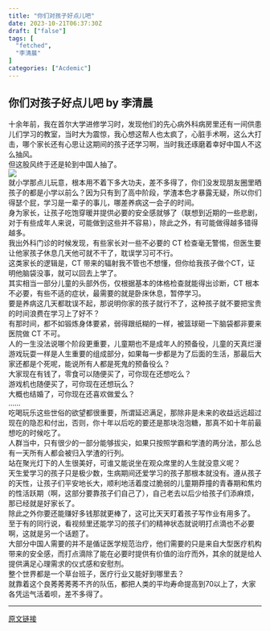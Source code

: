 ```yaml
---
title: "你们对孩子好点儿吧"
date: 2023-10-21T06:37:30Z
draft: ["false"]
tags: [
  "fetched",
  "李清晨"
]
categories: ["Acdemic"]
---
```

你们对孩子好点儿吧 by 李清晨
------
<div><section>十余年前，我在首尔大学进修学习时，发现他们的先心病外科病房里还有一间供患儿们学习的教室，当时大为震惊，我心想这帮人也太疯了，心脏手术啊，这么大打击，哪个家长还有心思让这期间的孩子还学习啊，当时我还琢磨着幸好中国人不这么抽风。<br></section><section>但这股风终于还是轮到中国人抽了。</section><section><img data-ratio="1.8948717948717948" data-s="300,640" data-src="https://mmbiz.qpic.cn/sz_mmbiz_jpg/iaRDhtDye42TLhofWOJjugbozlys0xy2icHKGViccdiaY2ibhOmT5MseA6kiaUJ2HRWicwb3zyhlMRHabicv93KqtAcYyQ/640?wx_fmt=jpeg" data-type="jpeg" data-w="1170" src="https://mmbiz.qpic.cn/sz_mmbiz_jpg/iaRDhtDye42TLhofWOJjugbozlys0xy2icHKGViccdiaY2ibhOmT5MseA6kiaUJ2HRWicwb3zyhlMRHabicv93KqtAcYyQ/640?wx_fmt=jpeg"></section><section>就小学那点儿玩意，根本用不着下多大功夫，差不多得了，你们没发现朋友圈里晒孩子的都是小学以前么？因为只有到了高中阶段，学渣本色才暴露无疑，所以你们得瑟个屁，学习是一辈子的事儿，哪差养病这一会子的时间。<br></section><section>身为家长，让孩子吃饱穿暖并提供必要的安全感就够了（联想到近期的一些悲剧，对于有些成年人来说，可能做到这些并不容易），除此之外，有可能做得越多错得越多。</section><section>我出外科门诊的时候发现，有些家长对一些不必要的 CT 检查毫无警惕，但医生要让他家孩子休息几天他可就不干了，耽误学习可不行。</section><section>这类家长的逻辑是，CT 带来的辐射我不管也不想懂，但你给我孩子做个CT，证明他脑袋没事，就可以回去上学了。</section><section>其实相当一部分儿童的头部外伤，仅根据基本的体格检查就能得出诊断，CT 根本不必要，有些不适的症状，最需要的就是卧床休息，暂停学习。</section><section>要是养病这几天都耽误不起，那说明你家的孩子就行不了，这种孩子就不要把宝贵的时间浪费在学习上了好不？</section><section>有那时间，都不如锻炼身体要紧，弱得跟纸糊的一样，被篮球砸一下脑袋都非要来医院做 CT 不可。</section><section>人的一生没法说哪个阶段更重要，儿童期也不是成年人的预备役，儿童的天真烂漫游戏玩耍一样是人生重要的组成部分，如果每一步都是为了后面的生活，那最后大家还都是个死呢，能说所有人都是死鬼的预备役么？</section><section>大家现在有钱了，零食可以随便买了，可你现在还想吃么？</section><section>游戏机也随便买了，可你现在还想玩么？</section><section>大概也结婚了，可你现在还喜欢做爱么？</section><section>……</section><section>吃喝玩乐这些世俗的欲望都很重要，所谓延迟满足，那除非是未来的收益远远超过现在的隐忍和付出，否则，你十年以后吃的要还是那块泡泡糖，那真不如十年前最想吃的时候吃了。</section><section>人群当中，只有很少的一部分能够拔尖，如果只按照学霸和学渣的两分法，那么总有一天所有人都会被归入学渣的行列。</section><section>站在聚光灯下的人生很美好，可谁又能说坐在观众席里的人生就没意义呢？</section><section>天生爱学习的孩子只是极少数，生病期间还爱学习的孩子那根本就没有。遵从孩子的天性，让孩子们平安地长大，顺利地活着度过脆弱的儿童期莽撞的青春期和焦灼的性活跃期（啊，这部分要靠孩子们自己了），自己老去以后少给孩子们添麻烦，那已经就是好家长了。</section><section>除此之外你要还能赚好多钱那就更棒了，这可比天天盯着孩子写作业有用多了。</section><section>至于有的同行说，看视频里还能学习的孩子们的精神状态就说明打点滴也不必要啊，这就是另一个话题了。</section><section>大部分中国人需要的并不是偱证医学规范治疗，他们需要的只是来自大型医疗机构带来的安全感，而打点滴除了能在必要时提供有价值的治疗而外，其余的就是给人提供满足心理需求的仪式感和安慰剂。</section><section>整个世界都是一个草台班子，医疗行业又能好到哪里去？</section><section>就靠着这个<span>良莠莠<span>莠莠</span>不齐</span><span>的</span>队伍，都把人类的平均寿命提高到70以上了，大家各凭运气活着呗，差不多得了。</section><p><mp-style-type data-value="3"></mp-style-type></p></div>  
<hr>
<a href="https://mp.weixin.qq.com/s/FKHzpPMREM8emQaWJf4-9Q",target="_blank" rel="noopener noreferrer">原文链接</a>
